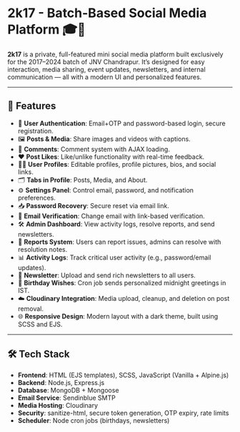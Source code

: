 # 2k17 - Batch-Based Social Media Platform 🎓📱

**2k17** is a private, full-featured mini social media platform built exclusively for the 2017–2024 batch of JNV Chandrapur. It’s designed for easy interaction, media sharing, event updates, newsletters, and internal communication — all with a modern UI and personalized features.

---

## 🚀 Features

- 🔐 **User Authentication**: Email+OTP and password-based login, secure registration.
- 🖼️ **Posts & Media**: Share images and videos with captions.
- 💬 **Comments**: Comment system with AJAX loading.
- ❤️ **Post Likes**: Like/unlike functionality with real-time feedback.
- 🧑‍💼 **User Profiles**: Editable profiles, profile pictures, bios, and social links.
- 🗂️ **Tabs in Profile**: Posts, Media, and About.
- ⚙️ **Settings Panel**: Control email, password, and notification preferences.
- 📥 **Password Recovery**: Secure reset via email link.
- 📩 **Email Verification**: Change email with link-based verification.
- 🛠️ **Admin Dashboard**: View activity logs, resolve reports, and send newsletters.
- 📝 **Reports System**: Users can report issues, admins can resolve with resolution notes.
- 📊 **Activity Logs**: Track critical user activity (e.g., password/email updates).
- 📧 **Newsletter**: Upload and send rich newsletters to all users.
- 📅 **Birthday Wishes**: Cron job sends personalized midnight greetings in IST.
- ☁️ **Cloudinary Integration**: Media upload, cleanup, and deletion on post removal.
- 🌐 **Responsive Design**: Modern layout with a dark theme, built using SCSS and EJS.

---

## 🛠️ Tech Stack

- **Frontend**: HTML (EJS templates), SCSS, JavaScript (Vanilla + Alpine.js)
- **Backend**: Node.js, Express.js
- **Database**: MongoDB + Mongoose
- **Email Service**: Sendinblue SMTP
- **Media Hosting**: Cloudinary
- **Security**: sanitize-html, secure token generation, OTP expiry, rate limits
- **Scheduler**: Node cron jobs (birthdays, newsletters)
